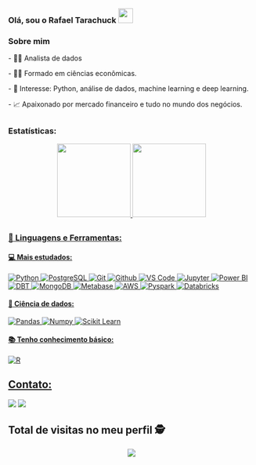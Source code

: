 ### Olá, sou o Rafael Tarachuck <img src="https://raw.githubusercontent.com/iampavangandhi/iampavangandhi/master/gifs/Hi.gif" width="30px"></h2>

### Sobre mim
<p> - 👨‍💻 Analista de dados </p>
<p> - 👨‍🎓 Formado em ciências econômicas. </p>
<p> - 🎯 Interesse: Python, análise de dados, machine learning e deep learning. </p>
<p> - 📈 Apaixonado por mercado financeiro e tudo no mundo dos negócios. </p>

##

### Estatísticas:
<div align="center">
  <a href="https://github.com/RafaelTarachuck">
  <img height="150em" src="https://github-readme-stats.vercel.app/api?username=RafaelTarachuck&show_icons=true&theme=dark&include_all_commits=true&count_private=true"/>
  <img height="150em" src="https://github-readme-stats.vercel.app/api/top-langs/?username=RafaelTarachuck&layout=compact&langs_count=7&theme=dark"/>
</div>
  
##
 
### 🚀 Linguagens e Ferramentas:

 #### 💻 Mais estudados:
 ![Python](https://img.shields.io/badge/-Python-black?style=flat-square&logo=Python)
 ![PostgreSQL](https://img.shields.io/badge/-PostgreSQL-black?style=flat-square&logo=PostgreSQL)
 ![Git](https://img.shields.io/badge/-Git-black?style=flat-square&logo=Git)
 ![Github](https://img.shields.io/badge/-Github-black?style=flat-square&logo=Github)
 ![VS Code](https://img.shields.io/badge/-VS%20Code-black?style=flat-square&logo=visual-studio-code)
 ![Jupyter](https://img.shields.io/badge/-Jupyter-black?style=flat-square&logo=Jupyter)
 ![Power BI](https://img.shields.io/badge/-Power%20BI-black?style=flat-square&logo=Power-BI)
 ![DBT](https://img.shields.io/badge/-DBT-black?style=flat-square&logo=DBT)
 ![MongoDB](https://img.shields.io/badge/-MongoDB-black?style=flat-square&logo=Mongodb)
 ![Metabase](https://img.shields.io/badge/-Metabase-black?style=flat-square&logo=Metabase)
 ![AWS](https://img.shields.io/badge/-AWS-black?style=flat-square&logo=Amazon-AWS)
 ![Pyspark](https://img.shields.io/badge/-Pyspark-black?style=flat-square&logo=Apache-Spark)
 ![Databricks](https://img.shields.io/badge/Databricks-black?style=flat-square&logo=Databricks&logo)

  
 #### 🎲 Ciência de dados:
 ![Pandas](https://img.shields.io/badge/-Pandas-black?style=flat-square&logo=Pandas)
 ![Numpy](https://img.shields.io/badge/-Numpy-black?style=flat-square&logo=Numpy)
 ![Scikit Learn](https://img.shields.io/badge/-Scikit%20Learn-black?style=flat-square&logo=scikit-learn)
 
 #### 📚 Tenho conhecimento básico:
 ![R](https://img.shields.io/badge/-R-black?style=flat-square&logo=R)
 
  ##
  
  ## Contato:
  <div> 
 <a href = "mailto:rafaeltarachuck@gmail.com"><img src="https://img.shields.io/badge/-Gmail-%23333?style=for-the-badge&logo=gmail&logoColor=white" target="_blank"></a>
 <a href="https://www.linkedin.com/in/rafael-alves-tarachuck-5105b4196/" target="_blank"><img src="https://img.shields.io/badge/-LinkedIn-%230077B5?style=for-the-badge&logo=linkedin&logoColor=white" target="_blank"></a> 
 </div>
  
 ##
  
 ## Total de visitas no meu perfil :detective: <br>
 <p align="center"> 
   <img alingn="center" src="https://profile-counter.glitch.me/RafaelTarachuck/count.svg" />
 </p>

